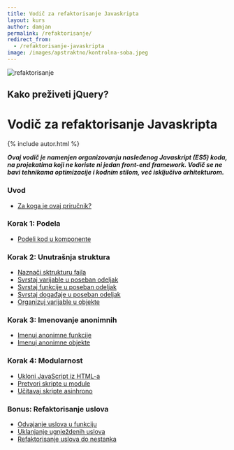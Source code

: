 ```yaml
---
title: Vodič za refaktorisanje Javaskripta
layout: kurs
author: damjan
permalink: /refaktorisanje/
redirect_from:
  - /refaktorisanje-javaskripta
image: /images/apstraktno/kontrolna-soba.jpeg
---
```


<img src="{{page.image}}" class="extra-full" alt="refaktorisanje" title="refaktorisanje knjiga">

## Kako preživeti jQuery?

# Vodič za refaktorisanje Javaskripta

{% include autor.html %}

***Ovaj vodič je namenjen organizovanju nasleđenog Javaskript (ES5) koda, na projekatima koji ne koriste ni jedan front-end framework. Vodič se ne bavi tehnikama optimizacije i kodnim stilom, već isključivo arhitekturom.***

### Uvod

- [Za koga je ovaj priručnik?](/refaktorisanje/za-koga-je-prirucnik)

### Korak 1: Podela

- [Podeli kod u komponente](/refaktorisanje/podeli-kod-u-komponente)

### Korak 2: Unutrašnja struktura

- [Naznači sktrukturu fajla](/refaktorisanje/naznaci-sktrukturu-fajla)
- [Svrstaj varijable u poseban odeljak](/refaktorisanje/svrstaj-varijable-u-poseban-odeljak)
- [Svrstaj funkcije u poseban odeljak](/refaktorisanje/svrstaj-funkcije-u-poseban-odeljak)
- [Svrstaj događaje u poseban odeljak](/refaktorisanje/svrstaj-dogadjaje-u-poseban-odeljak)
- [Organizuj varijable u objekte](/refaktorisanje/organizuj-varijable-u-objekte)

### Korak 3: Imenovanje anonimnih

- [Imenuj anonimne funkcije](/refaktorisanje/imenuj-anonimne-funkcije)
- [Imenuj anonimne objekte](/refaktorisanje/imenuj-anonimne-objekte)

### Korak 4: Modularnost

- [Ukloni JavaScript iz HTML-a](/refaktorisanje/ukloni-javascript-iz-html-a)
- [Pretvori skripte u module](/refaktorisanje/pretvori-skripte-u-module)
- [Učitavaj skripte asinhrono](/refaktorisanje/ucitavaj-skripte-asinhrono)

### Bonus: Refaktorisanje uslova

- [Odvajanje uslova u funkciju](/odvajanje-uslova-u-funkciju)
- [Uklanjanje ugnježdenih uslova](/uklanjanje-ugnjezdenih-uslova)
- [Refaktorisanje uslova do nestanka](/refaktorisanje-uslova-do-nestanka)
